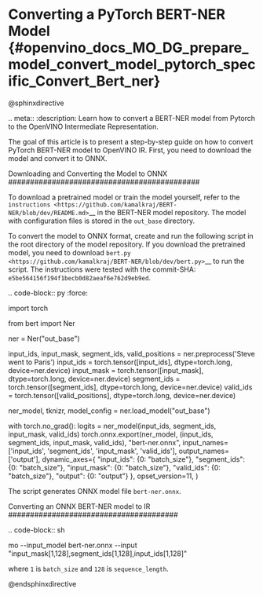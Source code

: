 # Converting a PyTorch BERT-NER Model {#openvino_docs_MO_DG_prepare_model_convert_model_pytorch_specific_Convert_Bert_ner}

@sphinxdirective

.. meta::
   :description: Learn how to convert a BERT-NER model
                 from Pytorch to the OpenVINO Intermediate Representation.


The goal of this article is to present a step-by-step guide on how to convert PyTorch BERT-NER model to OpenVINO IR. First, you need to download the model and convert it to ONNX.


Downloading and Converting the Model to ONNX
############################################

To download a pretrained model or train the model yourself, refer
to the `instructions <https://github.com/kamalkraj/BERT-NER/blob/dev/README.md>`__ in the
BERT-NER model repository. The model with configuration files is stored in the ``out_base`` directory.

To convert the model to ONNX format, create and run the following script in the root
directory of the model repository. If you download the pretrained model, you need
to download `bert.py <https://github.com/kamalkraj/BERT-NER/blob/dev/bert.py>`__ to run the script.
The instructions were tested with the commit-SHA: ``e5be564156f194f1becb0d82aeaf6e762d9eb9ed``.

.. code-block:: py
   :force:

   import torch

   from bert import Ner

   ner = Ner("out_base")

   input_ids, input_mask, segment_ids, valid_positions = ner.preprocess('Steve went to Paris')
   input_ids = torch.tensor([input_ids], dtype=torch.long, device=ner.device)
   input_mask = torch.tensor([input_mask], dtype=torch.long, device=ner.device)
   segment_ids = torch.tensor([segment_ids], dtype=torch.long, device=ner.device)
   valid_ids = torch.tensor([valid_positions], dtype=torch.long, device=ner.device)

   ner_model, tknizr, model_config = ner.load_model("out_base")

   with torch.no_grad():
       logits = ner_model(input_ids, segment_ids, input_mask, valid_ids)
   torch.onnx.export(ner_model,
                     (input_ids, segment_ids, input_mask, valid_ids),
                     "bert-ner.onnx",
                     input_names=['input_ids', 'segment_ids', 'input_mask', 'valid_ids'],
                     output_names=['output'],
                     dynamic_axes={
                         "input_ids": {0: "batch_size"},
                         "segment_ids": {0: "batch_size"},
                         "input_mask": {0: "batch_size"},
                         "valid_ids": {0: "batch_size"},
                         "output": {0: "output"}
                     },
                     opset_version=11,
                     )


The script generates ONNX model file ``bert-ner.onnx``.

Converting an ONNX BERT-NER model to IR
#######################################

.. code-block:: sh

   mo --input_model bert-ner.onnx --input "input_mask[1,128],segment_ids[1,128],input_ids[1,128]"


where ``1`` is ``batch_size`` and ``128`` is ``sequence_length``.

@endsphinxdirective
